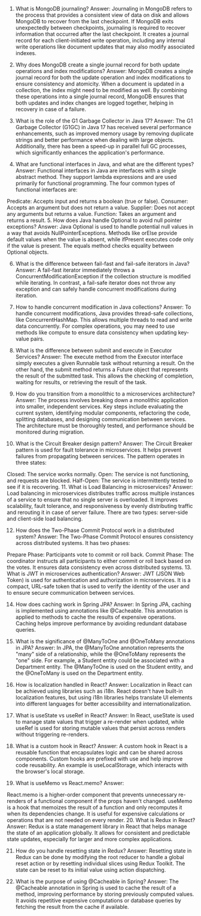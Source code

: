 1. What is MongoDB journaling?
Answer:
Journaling in MongoDB refers to the process that provides a consistent view of data on disk and allows MongoDB to recover from the last checkpoint. If MongoDB exits unexpectedly between checkpoints, journaling is required to recover information that occurred after the last checkpoint. It creates a journal record for each client-initiated write operation, including any internal write operations like document updates that may also modify associated indexes.

2. Why does MongoDB create a single journal record for both update operations and index modifications?
Answer:
MongoDB creates a single journal record for both the update operation and index modifications to ensure consistency and atomicity. When a document is updated in a collection, the index might need to be modified as well. By combining these operations into a single journal record, MongoDB ensures that both updates and index changes are logged together, helping in recovery in case of a failure.

3. What is the role of the G1 Garbage Collector in Java 17?
Answer:
The G1 Garbage Collector (G1GC) in Java 17 has received several performance enhancements, such as improved memory usage by removing duplicate strings and better performance when dealing with large objects. Additionally, there has been a speed-up in parallel full GC processes, which significantly enhances the application's performance.

4. What are functional interfaces in Java, and what are the different types?
Answer:
Functional interfaces in Java are interfaces with a single abstract method. They support lambda expressions and are used primarily for functional programming. The four common types of functional interfaces are:

Predicate: Accepts input and returns a boolean (true or false).
Consumer: Accepts an argument but does not return a value.
Supplier: Does not accept any arguments but returns a value.
Function: Takes an argument and returns a result.
5. How does Java handle Optional to avoid null pointer exceptions?
Answer:
Java Optional is used to handle potential null values in a way that avoids NullPointerExceptions. Methods like orElse provide default values when the value is absent, while ifPresent executes code only if the value is present. The equals method checks equality between Optional objects.

6. What is the difference between fail-fast and fail-safe iterators in Java?
Answer:
A fail-fast iterator immediately throws a ConcurrentModificationException if the collection structure is modified while iterating. In contrast, a fail-safe iterator does not throw any exception and can safely handle concurrent modifications during iteration.

7. How to handle concurrent modification in Java collections?
Answer:
To handle concurrent modifications, Java provides thread-safe collections, like ConcurrentHashMap. This allows multiple threads to read and write data concurrently. For complex operations, you may need to use methods like compute to ensure data consistency when updating key-value pairs.

8. What is the difference between submit and execute in Executor Services?
Answer:
The execute method from the Executor interface simply executes a given Runnable task without returning a result. On the other hand, the submit method returns a Future object that represents the result of the submitted task. This allows the checking of completion, waiting for results, or retrieving the result of the task.

9. How do you transition from a monolithic to a microservices architecture?
Answer:
The process involves breaking down a monolithic application into smaller, independent services. Key steps include evaluating the current system, identifying modular components, refactoring the code, splitting databases, and designing communication between services. The architecture must be thoroughly tested, and performance should be monitored during migration.

10. What is the Circuit Breaker design pattern?
Answer:
The Circuit Breaker pattern is used for fault tolerance in microservices. It helps prevent failures from propagating between services. The pattern operates in three states:

Closed: The service works normally.
Open: The service is not functioning, and requests are blocked.
Half-Open: The service is intermittently tested to see if it is recovering.
11. What is Load Balancing in microservices?
Answer:
Load balancing in microservices distributes traffic across multiple instances of a service to ensure that no single server is overloaded. It improves scalability, fault tolerance, and responsiveness by evenly distributing traffic and rerouting it in case of server failure. There are two types: server-side and client-side load balancing.

12. How does the Two-Phase Commit Protocol work in a distributed system?
Answer:
The Two-Phase Commit Protocol ensures consistency across distributed systems. It has two phases:

Prepare Phase: Participants vote to commit or roll back.
Commit Phase: The coordinator instructs all participants to either commit or roll back based on the votes. It ensures data consistency even across distributed systems.
13. What is JWT in microservices authentication?
Answer:
JWT (JSON Web Token) is used for authentication and authorization in microservices. It is a compact, URL-safe token that is used to verify the identity of the user and to ensure secure communication between services.

14. How does caching work in Spring JPA?
Answer:
In Spring JPA, caching is implemented using annotations like @Cacheable. This annotation is applied to methods to cache the results of expensive operations. Caching helps improve performance by avoiding redundant database queries.

15. What is the significance of @ManyToOne and @OneToMany annotations in JPA?
Answer:
In JPA, the @ManyToOne annotation represents the "many" side of a relationship, while the @OneToMany represents the "one" side. For example, a Student entity could be associated with a Department entity. The @ManyToOne is used on the Student entity, and the @OneToMany is used on the Department entity.

16. How is localization handled in React?
Answer:
Localization in React can be achieved using libraries such as i18n. React doesn't have built-in localization features, but using i18n libraries helps translate UI elements into different languages for better accessibility and internationalization.

17. What is useState vs useRef in React?
Answer:
In React, useState is used to manage state values that trigger a re-render when updated, while useRef is used for storing mutable values that persist across renders without triggering re-renders.

18. What is a custom hook in React?
Answer:
A custom hook in React is a reusable function that encapsulates logic and can be shared across components. Custom hooks are prefixed with use and help improve code reusability. An example is useLocalStorage, which interacts with the browser's local storage.

19. What is useMemo vs React.memo?
Answer:

React.memo is a higher-order component that prevents unnecessary re-renders of a functional component if the props haven't changed.
useMemo is a hook that memoizes the result of a function and only recomputes it when its dependencies change. It is useful for expensive calculations or operations that are not needed on every render.
20. What is Redux in React?
Answer:
Redux is a state management library in React that helps manage the state of an application globally. It allows for consistent and predictable state updates, especially for larger and more complex applications.

21. How do you handle resetting state in Redux?
Answer:
Resetting state in Redux can be done by modifying the root reducer to handle a global reset action or by resetting individual slices using Redux Toolkit. The state can be reset to its initial value using action dispatching.

22. What is the purpose of using @Cacheable in Spring?
Answer:
The @Cacheable annotation in Spring is used to cache the result of a method, improving performance by storing previously computed values. It avoids repetitive expensive computations or database queries by fetching the result from the cache if available.
